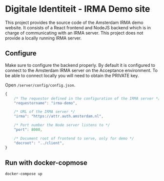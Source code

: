 # Digitale Identiteit - IRMA Demo site

This project provides the source code of the Amsterdam IRMA demo website.
It consists of a React frontend and NodeJS backend which is in charge of communicating with an IRMA server. 
This project does not provide a locally running IRMA server.

## Configure

Make sure to configure the backend properly. By default it is configured to connect to the Amsterdam IRMA server on the Acceptance environment. To be able to connect locally you will need to obtain the PRIVATE key.

Open ```/server/config/config.json```.

```javascript
{
    /* The requestor defined in the configuration of the IRMA server */
    "requestorname": "irma-demo",

    /* URL of the IRMA server */
    "irma": "https://attr.auth.amsterdam.nl",

    /* Port number the Node server listens to */
    "port": 8000,

    /* Document root of frontend to serve, only for demo */
    "docroot": "../client",
}
```
## Run with docker-copmose

```shell
docker-compose up
```

